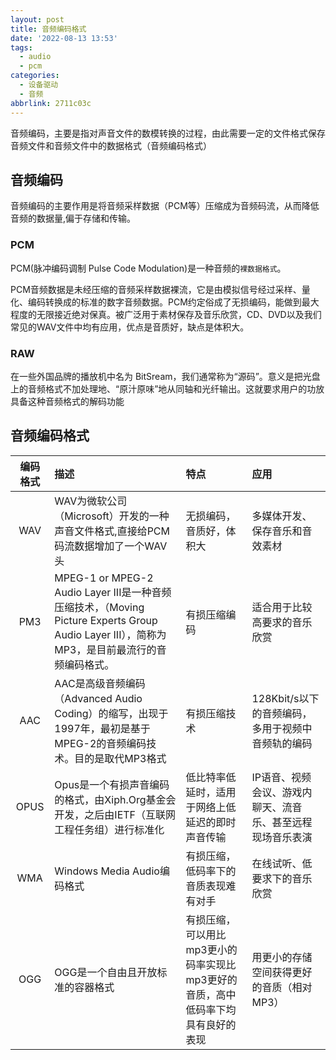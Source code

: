 ```yaml
---
layout: post
title: 音频编码格式
date: '2022-08-13 13:53'
tags:
  - audio
  - pcm
categories:
  - 设备驱动
  - 音频
abbrlink: 2711c03c
---
```


音频编码，主要是指对声音文件的数模转换的过程，由此需要一定的文件格式保存音频文件和音频文件中的数据格式（音频编码格式）

<!--more-->

## 音频编码

音频编码的主要作用是将音频采样数据（PCM等）压缩成为音频码流，从而降低音频的数据量,偏于存储和传输。


### PCM

PCM(脉冲编码调制 Pulse Code Modulation)是一种音频的`裸数据格式`。

PCM音频数据是未经压缩的音频采样数据裸流，它是由模拟信号经过采样、量化、编码转换成的标准的数字音频数据。PCM约定俗成了无损编码，能做到最大程度的无限接近绝对保真。被广泛用于素材保存及音乐欣赏，CD、DVD以及我们常见的WAV文件中均有应用，优点是音质好，缺点是体积大。


### RAW

在一些外国品牌的播放机中名为 BitSream，我们通常称为“源码”。意义是把光盘上的音频格式不加处理地、“原汁原味”地从同轴和光纤输出。这就要求用户的功放具备这种音频格式的解码功能




## 音频编码格式

| 编码格式 | 描述 | 特点 | 应用 |
|:--------:|:----|:----|:----|
|   WAV    |  WAV为微软公司（Microsoft）开发的一种声音文件格式,直接给PCM码流数据增加了一个WAV头    |  无损编码，音质好，体积大    |   多媒体开发、保存音乐和音效素材   |
|   PM3    |  MPEG-1 or MPEG-2 Audio Layer III是一种音频压缩技术，（Moving Picture Experts Group Audio Layer III），简称为MP3，是目前最流行的音频编码格式。    |   有损压缩编码   |  适合用于比较高要求的音乐欣赏    |
|   AAC    |  AAC是高级音频编码（Advanced Audio Coding）的缩写，出现于1997年，最初是基于MPEG-2的音频编码技术。目的是取代MP3格式 |  有损压缩技术  | 128Kbit/s以下的音频编码，多用于视频中音频轨的编码  |
|   OPUS   |  Opus是一个有损声音编码的格式，由Xiph.Org基金会开发，之后由IETF（互联网工程任务组）进行标准化    |  低比特率低延时，适用于网络上低延迟的即时声音传输    |  IP语音、视频会议、游戏内聊天、流音乐、甚至远程现场音乐表演    |
|   WMA    |  Windows Media Audio编码格式   |   有损压缩，低码率下的音质表现难有对手   |   在线试听、低要求下的音乐欣赏   |
|   OGG    |  OGG是一个自由且开放标准的容器格式    | 有损压缩，可以用比mp3更小的码率实现比mp3更好的音质，高中低码率下均具有良好的表现     |   用更小的存储空间获得更好的音质（相对MP3）   |
